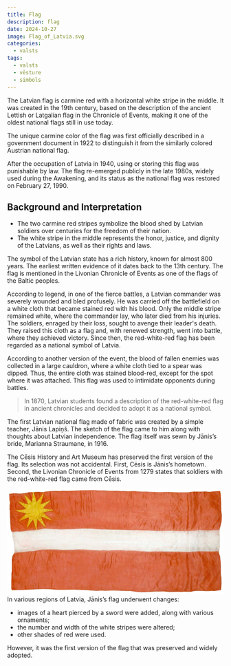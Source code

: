 ```yaml
---
title: Flag
description: flag
date: 2024-10-27
image: Flag_of_Latvia.svg
categories:
  - valsts
tags:
  - valsts
  - vēsture
  - simbols
---
```

The Latvian flag is carmine red with a horizontal white stripe in the middle. It was created in the 19th century, based on the description of the ancient Lettish or Latgalian flag in the Chronicle of Events, making it one of the oldest national flags still in use today.

The unique carmine color of the flag was first officially described in a government document in 1922 to distinguish it from the similarly colored Austrian national flag.

After the occupation of Latvia in 1940, using or storing this flag was punishable by law. The flag re-emerged publicly in the late 1980s, widely used during the Awakening, and its status as the national flag was restored on February 27, 1990.

## Background and Interpretation

- The two carmine red stripes symbolize the blood shed by Latvian soldiers over centuries for the freedom of their nation.
- The white stripe in the middle represents the honor, justice, and dignity of the Latvians, as well as their rights and laws.

The symbol of the Latvian state has a rich history, known for almost 800 years. The earliest written evidence of it dates back to the 13th century. The flag is mentioned in the Livonian Chronicle of Events as one of the flags of the Baltic peoples.

According to legend, in one of the fierce battles, a Latvian commander was severely wounded and bled profusely. He was carried off the battlefield on a white cloth that became stained red with his blood. Only the middle stripe remained white, where the commander lay, who later died from his injuries. The soldiers, enraged by their loss, sought to avenge their leader's death. They raised this cloth as a flag and, with renewed strength, went into battle, where they achieved victory. Since then, the red-white-red flag has been regarded as a national symbol of Latvia.

According to another version of the event, the blood of fallen enemies was collected in a large cauldron, where a white cloth tied to a spear was dipped. Thus, the entire cloth was stained blood-red, except for the spot where it was attached. This flag was used to intimidate opponents during battles.

> In 1870, Latvian students found a description of the red-white-red flag in ancient chronicles and decided to adopt it as a national symbol.

The first Latvian national flag made of fabric was created by a simple teacher, Jānis Lapiņš. The sketch of the flag came to him along with thoughts about Latvian independence. The flag itself was sewn by Jānis’s bride, Marianna Straumane, in 1916.

The Cēsis History and Art Museum has preserved the first version of the flag. Its selection was not accidental. First, Cēsis is Jānis’s hometown. Second, the Livonian Chronicle of Events from 1279 states that soldiers with the red-white-red flag came from Cēsis.


![](content/post/karogs/pirmskarogs.png)
In various regions of Latvia, Jānis’s flag underwent changes:

- images of a heart pierced by a sword were added, along with various ornaments;
- the number and width of the white stripes were altered;
- other shades of red were used.

However, it was the first version of the flag that was preserved and widely adopted.
